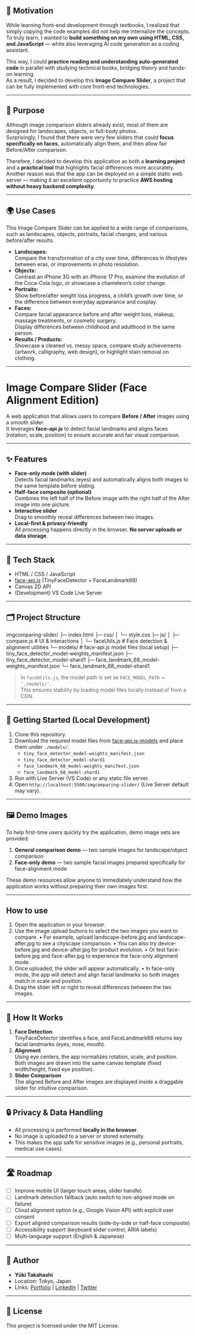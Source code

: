 ## 📝 Motivation

While learning front-end development through textbooks, I realized that simply copying the code examples did not help me internalize the concepts.  
To truly learn, I wanted to **build something on my own using HTML, CSS, and JavaScript** — while also leveraging AI code generation as a coding assistant.  

This way, I could **practice reading and understanding auto-generated code** in parallel with studying technical books, bridging theory and hands-on learning.  
As a result, I decided to develop this **Image Compare Slider**, a project that can be fully implemented with core front-end technologies.

---

## 🎯 Purpose

Although image comparison sliders already exist, most of them are designed for landscapes, objects, or full-body photos.  
Surprisingly, I found that there were very few sliders that could **focus specifically on faces**, automatically align them, and then allow fair Before/After comparison.  

Therefore, I decided to develop this application as both a **learning project** and a **practical tool** that highlights facial differences more accurately.  
Another reason was that the app can be deployed on a simple static web server — making it an excellent opportunity to practice **AWS hosting without heavy backend complexity**.  

---

## 🌍 Use Cases

This Image Compare Slider can be applied to a wide range of comparisons, such as landscapes, objects, portraits, facial changes, and various before/after results.

- **Landscapes:**  
  Compare the transformation of a city over time, differences in lifestyles between eras, or improvements in photo resolution.
- **Objects:**  
  Contrast an iPhone 3G with an iPhone 17 Pro, examine the evolution of the Coca-Cola logo, or showcase a chameleon’s color change.
- **Portraits:**  
  Show before/after weight loss progress, a child’s growth over time, or the difference between everyday appearance and cosplay.
- **Faces:**  
  Compare facial appearance before and after weight loss, makeup, massage treatments, or cosmetic surgery.  
  Display differences between childhood and adulthood in the same person.
- **Results / Products:**  
  Showcase a cleaned vs. messy space, compare study achievements (artwork, calligraphy, web design), or highlight stain removal on clothing.

---

# Image Compare Slider (Face Alignment Edition)

A web application that allows users to compare **Before / After** images using a smooth slider.  
It leverages **face-api.js** to detect facial landmarks and aligns faces (rotation, scale, position) to ensure accurate and fair visual comparison.

---

## ✨ Features

- **Face-only mode (with slider)**  
  Detects facial landmarks (eyes) and automatically aligns both images to the same template before sliding.
- **Half-face composite (optional)**  
  Combines the left half of the Before image with the right half of the After image into one picture.
- **Interactive slider**  
  Drag to smoothly reveal differences between two images.
- **Local-first & privacy-friendly**  
  All processing happens directly in the browser. **No server uploads or data storage**.

---

## 🔧 Tech Stack

- HTML / CSS / JavaScript
- [face-api.js](https://github.com/justadudewhohacks/face-api.js) (TinyFaceDetector + FaceLandmark68)
- Canvas 2D API
- (Development) VS Code Live Server

---

## 🗂 Project Structure
imgcomparing-slider/
├─ index.html
├─ css/
│  └─ style.css
├─ js/
│  ├─ compare.js          # UI & interactions
│  └─ faceUtils.js        # Face detection & alignment utilities
└─ models/                # face-api.js model files (local setup)
├─ tiny_face_detector_model-weights_manifest.json
├─ tiny_face_detector_model-shard1
├─ face_landmark_68_model-weights_manifest.json
└─ face_landmark_68_model-shard1

> In `faceUtils.js`, the model path is set as `FACE_MODEL_PATH = './models/'`.  
> This ensures stability by loading model files locally instead of from a CDN.

---

## 🚀 Getting Started (Local Development)

1. Clone this repository.
2. Download the required model files from [face-api.js-models](https://github.com/justadudewhohacks/face-api.js-models) and place them under `./models/`.
   - `tiny_face_detector_model-weights_manifest.json`
   - `tiny_face_detector_model-shard1`
   - `face_landmark_68_model-weights_manifest.json`
   - `face_landmark_68_model-shard1`
3. Run with Live Server (VS Code) or any static file server.
4. Open `http://localhost:5500/imgcomparing-slider/` (Live Server default may vary).

---

## 🖼 Demo Images

To help first-time users quickly try the application, demo image sets are provided:

1. **General comparison demo** — two sample images for landscape/object comparison  
2. **Face-only demo** — two sample facial images prepared specifically for face-alignment mode  

These demo resources allow anyone to immediately understand how the application works without preparing their own images first.

---

## How to use

1.	Open the application in your browser.
2.	Use the image upload buttons to select the two images you want to compare.
	•	For example, upload landscape-before.jpg and landscape-after.jpg to see a cityscape comparison.
	•	You can also try device-before.jpg and device-after.jpg for product evolution.
	•	Or test face-before.jpg and face-after.jpg to experience the face-only alignment mode.
3.	Once uploaded, the slider will appear automatically.
	•	In face-only mode, the app will detect and align facial landmarks so both images match in scale and position.
4.	Drag the slider left or right to reveal differences between the two images.

---

## 🧠 How It Works

1. **Face Detection**  
   TinyFaceDetector identifies a face, and FaceLandmark68 returns key facial landmarks (eyes, nose, mouth).
2. **Alignment**  
   Using eye centers, the app normalizes rotation, scale, and position.  
   Both images are drawn into the same canvas template (fixed width/height, fixed eye position).
3. **Slider Comparison**  
   The aligned Before and After images are displayed inside a draggable slider for intuitive comparison.

---

## 🔒 Privacy & Data Handling

- All processing is performed **locally in the browser**.  
- No image is uploaded to a server or stored externally.  
- This makes the app safe for sensitive images (e.g., personal portraits, medical use cases).

---

## 🛣 Roadmap

- [ ] Improve mobile UI (larger touch areas, slider handle)
- [ ] Landmark detection fallback (auto switch to non-aligned mode on failure)
- [ ] Cloud alignment option (e.g., Google Vision API) with explicit user consent
- [ ] Export aligned comparison results (side-by-side or half-face composite)
- [ ] Accessibility support (keyboard slider control, ARIA labels)
- [ ] Multi-language support (English & Japanese)

---

## 🙋 Author

- **Yūki Takahashi**  
- Location: Tokyo, Japan  
- Links: [Portfolio](#) | [LinkedIn](#) | [Twitter](#)

---

## 📄 License

This project is licensed under the MIT License.